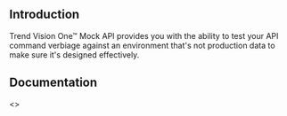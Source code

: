 ## Introduction

Trend Vision One™ Mock API provides you with the ability to test your API command verbiage against an environment that's not production data to make sure it's designed effectively.

## Documentation

<<Place example here>>